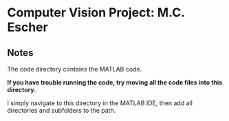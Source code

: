 

# Computer Vision Project: M.C. Escher

## Notes

The code directory contains the MATLAB code.

**If you have trouble running the code, try moving all the code files
into this directory.**

I simply navigate to this directory in the MATLAB IDE, then add all
directories and subfolders to the path. 


